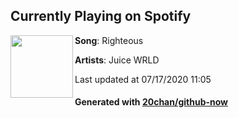 ## Currently Playing on Spotify

[<img align="left" width="100" src="https://i.scdn.co/image/ab67616d00001e02f09d6c6466f2c3cbc4271b28">](https://open.spotify.com/album/1R6vbGGXSEZZmTGn7ewwRL)

**Song**: Righteous

**Artists**: Juice WRLD

Last updated at 07/17/2020 11:05

#### Generated with [20chan/github-now](https://github.com/20chan/github-now)